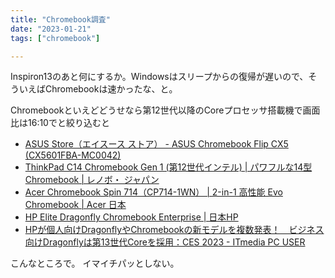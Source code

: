 ```yaml
---
title: "Chromebook調査"
date: "2023-01-21"
tags: ["chromebook"]

---
```


Inspiron13のあと何にするか。Windowsはスリープからの復帰が遅いので、そういえばChromebookは速かったな、と。

Chromebookといえどどうせなら第12世代以降のCoreプロセッサ搭載機で画面比は16:10でと絞り込むと

- [ASUS Store（エイスース ストア） - ASUS Chromebook Flip CX5 (CX5601FBA-MC0042)](https://jp.store.asus.com/store/asusjp/ja_JP/pd/productID.5653242200)
- [ThinkPad C14 Chromebook Gen 1 (第12世代インテル) | パワフルな14型Chromebook | レノボ・ ジャパン](https://www.lenovo.com/jp/ja/p/laptops/thinkpad/thinkpad-c-series/thinkpad-c14-chromebook-enterprise-(14-inch-intel)/len101t0022)
- [Acer Chromebook Spin 714（CP714-1WN） | 2-in-1 高性能 Evo Chromebook | Acer 日本](https://www.acer.com/jp-ja/chromebooks/acer-chromebook-spin-714-cp714-1wn)
- [HP Elite Dragonfly Chromebook Enterprise | 日本HP](https://jp.ext.hp.com/prod/notebooks/business/elite_dragonfly_chromebook_enterprise/)
- [HPが個人向けDragonflyやChromebookの新モデルを複数発表！　ビジネス向けDragonflyは第13世代Coreを採用：CES 2023 - ITmedia PC USER](https://www.itmedia.co.jp/pcuser/articles/2301/04/news053.html)

こんなところで。
イマイチパッとしない。
